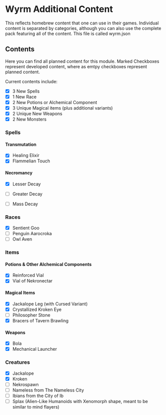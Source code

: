 # Wyrm Additional Content

This reflects homebrew content that one can use in their games. Individual content is separated by categories, although you can also use the complete pack featuring all of the content. 
This file is called wyrm.json

## Contents

Here you can find all planned content for this module. 
Marked Checkboxes represent developed content, where as emtpy checkboxes represent planned content.

Current contents include:

- [X] 3 New Spells
- [X] 1 New Race
- [X] 2 New Potions or Alchemical Component
- [X] 3 Unique Magical items (plus additional variants)
- [X] 2 Unique New Weapons
- [X] 2 New Monsters

### Spells

#### Transmutation

- [X] Healing Elixir
- [X] Flammelian Touch

#### Necromancy

- [X] Lesser Decay
- [ ] Greater Decay
- [ ] Mass Decay


### Races

- [X] Sentient Goo
- [ ] Penguin Aarocroka
- [ ] Owl Aven

### Items

#### Potions & Other Alchemical Components

- [X] Reinforced Vial
- [X] Vial of Nekronectar

#### Magical Items

- [X] Jackalope Leg (with Cursed Variant)
- [X] Crystallized Kroken Eye
- [ ] Philosopher Stone
- [X] Bracers of Tavern Brawling

#### Weapons

- [X] Bola
- [X] Mechanical Launcher

### Creatures

- [X] Jackalope
- [X] Kroken
- [ ] Nekrospawn
- [ ] Nameless from The Nameless City
- [ ] Ibians from the City of Ib
- [ ] Splax (Alien-Like Humanoids with Xenomorph shape, meant to be similar to mind flayers)
